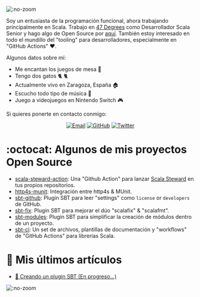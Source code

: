![](https://alejandrohdezma.com/_media/header_es.png ":no-zoom")

Soy un entusiasta de la programación funcional, ahora trabajando principalmente en Scala. Trabajo en [47 Degrees](https://www.47deg.com) como Desarrollador Scala Senior y hago algo de Open Source por [aquí](https://github.com/alejandrohdezma?tab=repositories). También estoy interesado en todo el mundillo del "tooling" para desarrolladores, especialmente en "GitHub Actions" :heart:.

Algunos datos sobre mí:

- Me encantan los juegos de mesa :game_die:
- Tengo dos gatos :cat2: :cat2:
- Actualmente vivo en Zaragoza, España :house:
- Escucho todo tipo de música :musical_note:
- Juego a videojuegos en Nintendo Switch :video_game:

Si quieres ponerte en contacto conmigo:

<p align="center">
    <a href="mailto:info@alejandrohdezma.com" target="_blank"><img src="https://img.icons8.com/doodle/50/000000/email.png" alt="Email"/></a>
	<a href="https://github.com/alejandrohdezma" target="_blank"><img src="https://img.icons8.com/doodle/50/000000/github.png" alt="GitHub"/></a>
	<a href="https://twitter.com/alejandrohdezma" target="_blank"><img src="https://img.icons8.com/doodle/50/000000/twitter.png" alt="Twitter"/></a>
</p>

# :octocat: Algunos de mis proyectos Open Source <!-- {docsify-ignore} -->

- [scala-steward-action](https://github.com/scala-steward-org/scala-steward-action): Una "Github Action" para lanzar [Scala Steward](https://github.com/scala-steward-org/scala-steward) en tus propios repositorios.
- [http4s-munit](https://github.com/alejandrohdezma/http4s-munit): Integración entre http4s & MUnit.
- [sbt-github](https://github.com/alejandrohdezma/sbt-github): Plugin SBT para leer "settings" como `license` or `developers` de GitHub.
- [sbt-fix](https://github.com/alejandrohdezma/sbt-fix): Plugin SBT para mejorar el dúo "scalafix" & "scalafmt".
- [sbt-modules](https://github.com/alejandrohdezma/sbt-modules): Plugin SBT para simplificar la creación de módulos dentro de un proyecto.
- [sbt-ci](https://github.com/alejandrohdezma/sbt-ci): Un set de archivos, plantillas de documentación y "workflows" de "GitHub Actions" para librerías Scala.

# :green_book: Mis últimos artículos <!-- {docsify-ignore} -->

- [:electric_plug: Creando un plugin SBT (En progreso...)](https://alejandrohdezma.com/#/es/blog/creando-un-plugin-sbt)

![](https://alejandrohdezma.com/_media/footer.png ":no-zoom")

